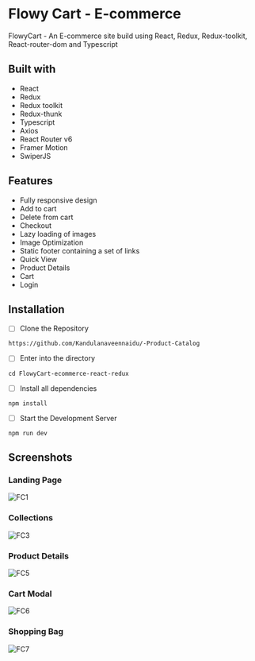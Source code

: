 # Flowy Cart - E-commerce

FlowyCart - An E-commerce site build using React, Redux, Redux-toolkit, React-router-dom and Typescript


## Built with

+ React
+ Redux
+ Redux toolkit
+ Redux-thunk
+ Typescript
+ Axios
+ React Router v6
+ Framer Motion
+ SwiperJS

## Features

+ Fully responsive design
+ Add to cart
+ Delete from cart
+ Checkout
+ Lazy loading of images
+ Image Optimization
+ Static footer containing a set of links
+ Quick View
+ Product Details
+ Cart
+ Login

## Installation

- [ ] Clone the Repository
```
https://github.com/Kandulanaveennaidu/-Product-Catalog
```
- [ ] Enter into the directory
```
cd FlowyCart-ecommerce-react-redux
```
- [ ] Install all dependencies
```
npm install
```
- [ ] Start the Development Server
```
npm run dev
```

## Screenshots


### Landing Page

![FC1](https://github.com/athulrajhere/FlowyCart-ecommerce-react-redux/assets/47721687/08bfe128-7342-4c40-8068-f6e925391932)

### Collections
![FC3](https://github.com/athulrajhere/FlowyCart-ecommerce-react-redux/assets/47721687/698c079d-a4ee-463d-ace3-5f0236eb7795)

### Product Details

![FC5](https://github.com/athulrajhere/FlowyCart-ecommerce-react-redux/assets/47721687/b2151f0a-5037-4355-909f-87ba054a0085)

### Cart Modal

![FC6](https://github.com/athulrajhere/FlowyCart-ecommerce-react-redux/assets/47721687/536a196e-928d-47c4-b212-02081be8b5be)

### Shopping Bag

![FC7](https://github.com/athulrajhere/FlowyCart-ecommerce-react-redux/assets/47721687/112643db-83fe-4d73-96a2-0f0a29f363ad)
